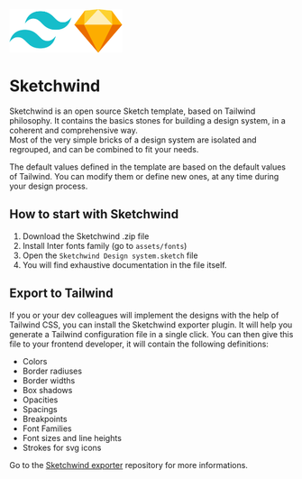 <img src="/assets/images/sketchwind-logo.png" width="200px" />

# Sketchwind

Sketchwind is an open source Sketch template, based on Tailwind philosophy. It contains the basics stones for building a design system, in a coherent and comprehensive way.  
Most of the very simple bricks of a design system are isolated and regrouped, and can be combined to fit your needs. 

The default values defined in the template are based on the default values of Tailwind. You can modify them or define new ones, at any time during your design process. 

## How to start with Sketchwind

1. Download the Sketchwind .zip file
2. Install Inter fonts family (go to `assets/fonts`)
3. Open the `Sketchwind Design system.sketch` file 
4. You will find exhaustive documentation in the file itself.


## Export to Tailwind 
If you or your dev colleagues will implement the designs with the help of Tailwind CSS, you can install the Sketchwind exporter plugin. It will help you generate a Tailwind configuration file in a single click. You can then give this file to your frontend developer, it will contain the following definitions: 
- Colors
- Border radiuses
- Border widths
- Box shadows
- Opacities
- Spacings
- Breakpoints
- Font Families
- Font sizes and line heights
- Strokes for svg icons

Go to the [Sketchwind exporter](https://github.com/sylvainaerni/sketchwind-exporter) repository for more informations.
